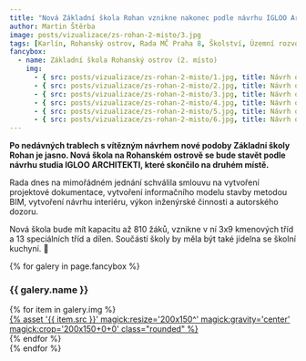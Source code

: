 ```yaml
---
title: "Nová Základní škola Rohan vznikne nakonec podle návrhu IGLOO Architekti"
author: Martin Štěrba
image: posts/vizualizace/zs-rohan-2-misto/3.jpg
tags: [Karlín, Rohanský ostrov, Rada MČ Praha 8, Školství, Územní rozvoj, Základní škola Rohan]
fancybox:
  - name: Základní škola Rohanský ostrov (2. místo)
    img:
      - { src: posts/vizualizace/zs-rohan-2-misto/1.jpg, title: Návrh od studia IGLOO ARCHITEKTI }
      - { src: posts/vizualizace/zs-rohan-2-misto/2.jpg, title: Návrh od studia IGLOO ARCHITEKTI }
      - { src: posts/vizualizace/zs-rohan-2-misto/3.jpg, title: Návrh od studia IGLOO ARCHITEKTI }
      - { src: posts/vizualizace/zs-rohan-2-misto/4.jpg, title: Návrh od studia IGLOO ARCHITEKTI }
      - { src: posts/vizualizace/zs-rohan-2-misto/5.jpg, title: Návrh od studia IGLOO ARCHITEKTI }
      - { src: posts/vizualizace/zs-rohan-2-misto/6.jpg, title: Návrh od studia IGLOO ARCHITEKTI }
---
```


**Po nedávných trablech s vítězným návrhem nové podoby Základní školy Rohan je jasno. Nová škola na Rohanském ostrově se bude stavět podle návrhu studia IGLOO ARCHITEKTI, které skončilo na druhém místě.**

Rada dnes na mimořádném jednání schválila smlouvu na vytvoření projektové dokumentace, vytvoření informačního modelu stavby metodou BIM, vytvoření návrhu interiéru, výkon inženýrské činnosti a autorského dozoru.

Nová škola bude mít kapacitu až 810 žáků, vznikne v ní 3x9 kmenových tříd a 13 speciálních tříd a dílen. Součástí školy by měla být také jídelna se školní kuchyní. 🙂

{% for galery in page.fancybox %}
<div class="mt-4">
  <h3>{{ galery.name }}</h3>
  <div class="grid grid-cols-4 gap-4">
  {% for item in galery.img %}
    <div class="">
      <a data-fancybox="gallery" href="{% asset '{{ item.src }}' @path %}" data-caption="{{ item.title }}">{% asset '{{ item.src }}' magick:resize='200x150^' magick:gravity='center' magick:crop='200x150+0+0' class="rounded" %}</a>
    </div>
  {% endfor %}
  </div>
</div>
{% endfor %}
<br/>
